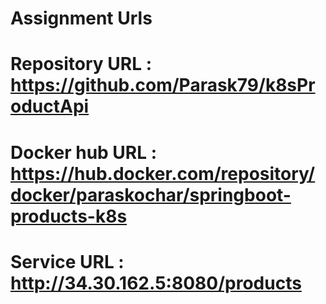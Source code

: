 # Assignment Urls
#  Repository URL : https://github.com/Parask79/k8sProductApi
#  Docker hub URL : https://hub.docker.com/repository/docker/paraskochar/springboot-products-k8s
#  Service URL :    http://34.30.162.5:8080/products

